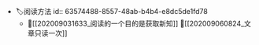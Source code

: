 - 🏷阅读方法
  id:: 63574488-8557-48ab-b4b4-e8dc5de1fd78
	- 🔗[[202009031633_阅读的一个目的是获取新知]]
	  🔗[[202009060824_文章只读一次]]
